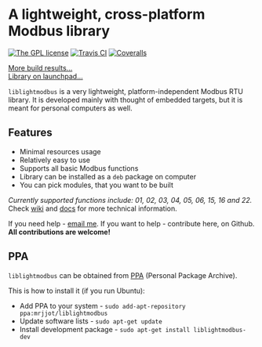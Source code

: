 # A lightweight, cross-platform Modbus library
[![The GPL license](https://img.shields.io/badge/license-GPL-blue.svg?style=flat-square)](http://opensource.org/licenses/GPL-3.0)
[![Travis CI](https://img.shields.io/travis/Jacajack/liblightmodbus/master.svg?style=flat-square)](https://travis-ci.org/Jacajack/liblightmodbus)
[![Coveralls](https://img.shields.io/coveralls/Jacajack/liblightmodbus/master.svg?style=flat-square)](https://coveralls.io/github/Jacajack/liblightmodbus)

[More build results...](https://github.com/Jacajack/liblightmodbus/wiki/Build-results-history)
<br>[Library on launchpad...](https://launchpad.net/liblightmodbus)

`liblightmodbus` is a very lightweight, platform-independent Modbus RTU library. It is developed mainly with thought of embedded targets, but it is meant for personal computers as well.

## Features
- Minimal resources usage
- Relatively easy to use
- Supports all basic Modbus functions
- Library can be installed as a `deb` package on computer
- You can pick modules, that you want to be built

*Currently supported functions include: 01, 02, 03, 04, 05, 06, 15, 16 and 22.*
Check [wiki](https://github.com/Jacajack/liblightmodbus/wiki) and [docs](https://github.com/Jacajack/liblightmodbus/tree/master/doc) for more technical information.

If you need help - [email me](mailto:mrjjot@gmail.com). If you want to help - contribute here, on Github. **All contributions are welcome!**

## PPA
`liblightmodbus` can be obtained from [PPA](https://code.launchpad.net/~mrjjot/+archive/ubuntu/liblightmodbus) (Personal Package Archive).

This is how to install it (if you run Ubuntu):
 - Add PPA to your system - `sudo add-apt-repository ppa:mrjjot/liblightmodbus`
 - Update software lists - `sudo apt-get update`
 - Install development package - `sudo apt-get install liblightmodbus-dev`
